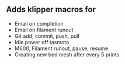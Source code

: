 ## Adds klipper macros for
- Email on completion
- Email on filament runout
- Git add, commit, push, pull
- Idle power off tasmota
- M600, Filament runout, pause, resume
- Creating new bed mesh after every 5 prints
  
